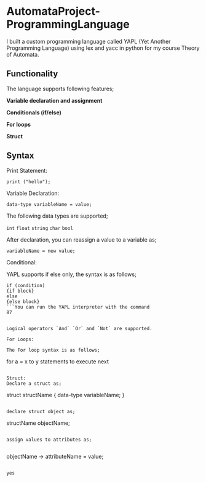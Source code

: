 # AutomataProject-ProgrammingLanguage
I built a custom programming language called YAPL (Yet Another Programming Language) using lex and yacc in python for my course Theory of Automata.

## Functionality
The language supports following features;

**Variable declaration and assignment**

**Conditionals (if/else)**

**For loops**

**Struct**

## Syntax

Print Statement:

```
print ("hello");
```

Variable Declaration:

```
data-type variableName = value;
```

The following data types are supported;

`int` `float` `string` `char` `bool`

After declaration, you can reassign a value to a variable as;

```
variableName = new value;
```

Conditional:

YAPL supports if else only, the syntax is as follows;

```
if (condition)
{if block}
else
{else block}
```You can run the YAPL interpreter with the command
87


Logical operators `And` `Or` and `Not` are supported.

For Loops:

The For loop syntax is as follows;

```
for a = x to y
statements to execute
next
```

Struct:
Declare a struct as;

```
struct structName
{
data-type variableName;
}
```

declare struct object as;

```
structName objectName;
```

assign values to attributes as;


```
objectName -> attributeName = value;
```

yes
